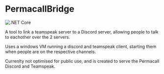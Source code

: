 # PermacallBridge
![.NET Core](https://github.com/yschuurmans/PermacallBridge/workflows/.NET%20Core/badge.svg?branch=master)

A tool to link a teamspeak server to a Discord server, allowing people to talk to eachother over the 2 servers.

Uses a windows VM running a discord and teamspeak client, starting them when people are on the respective channels.

Currenlty not optimised for public use, and is created to serve the Permacall Discord and Teamspeak.
